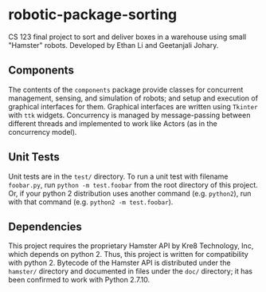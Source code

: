 # robotic-package-sorting
CS 123 final project to sort and deliver boxes in a warehouse using small "Hamster" robots.
Developed by Ethan Li and Geetanjali Johary.

## Components
The contents of the `components` package provide classes for concurrent management, sensing, and simulation of robots; and setup and execution of graphical interfaces for them. Graphical interfaces are written using `Tkinter` with `ttk` widgets. Concurrency is managed by message-passing between different threads and implemented to work like Actors (as in the concurrency model).

## Unit Tests
Unit tests are in the `test/` directory. To run a unit test with filename `foobar.py`, run `python -m test.foobar` from the root directory of this project. Or, if your python 2 distribution uses another command (e.g. `python2`), run with that command (e.g. `python2 -m test.foobar`).

## Dependencies
This project requires the proprietary Hamster API by Kre8 Technology, Inc, which depends on python 2. Thus, this project is written for compatibility with python 2. Bytecode of the Hamster API is distributed under the `hamster/` directory and documented in files under the `doc/` directory; it has been confirmed to work with Python 2.7.10.
